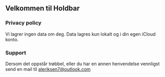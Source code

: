 ## Velkommen til Holdbar

### Privacy policy
Vi lagrer ingen data om deg. Data lagres kun lokalt og i din egen iCloud konto.

### Support

Dersom det oppstår trøbbel, eller du har en annen henvendelse vennligst send en mail til aleriksen7@outlook.com

